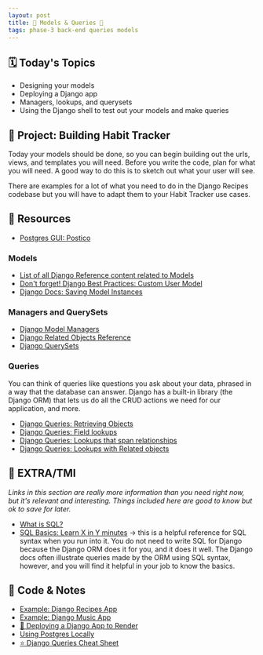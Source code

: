 ```yaml
---
layout: post
title: 🐻 Models & Queries 🐻
tags: phase-3 back-end queries models
---
```


## 🗓️ Today's Topics

- Designing your models
- Deploying a Django app
- Managers, lookups, and querysets
- Using the Django shell to test out your models and make queries

## 🎯 Project: Building Habit Tracker

Today your models should be done, so you can begin building out the urls, views, and templates you will need. Before you write the code, plan for what you will need. A good way to do this is to sketch out what your user will see.

There are examples for a lot of what you need to do in the Django Recipes codebase but you will have to adapt them to your Habit Tracker use cases.

## 🔖 Resources

- [Postgres GUI: Postico](https://eggerapps.at/postico/)

### Models

- [List of all Django Reference content related to Models](https://docs.djangoproject.com/en/4.1/ref/models/)
- [Don't forget! Django Best Practices: Custom User Model](https://learndjango.com/tutorials/django-custom-user-model)
- [Django Docs: Saving Model Instances](https://docs.djangoproject.com/en/4.1/ref/models/instances/#saving-objects)

### Managers and QuerySets

- [Django Model Managers](https://docs.djangoproject.com/en/4.1/topics/db/managers)
- [Django Related Objects Reference](https://docs.djangoproject.com/en/4.1/ref/models/relations/#related-objects-reference)
- [Django QuerySets](https://docs.djangoproject.com/en/4.1/topics/db/queries/#retrieving-objects)

### Queries

You can think of queries like questions you ask about your data, phrased in a way that the database can answer. Django has a built-in library (the Django ORM) that lets us do all the CRUD actions we need for our application, and more.

- [Django Queries: Retrieving Objects](https://docs.djangoproject.com/en/4.1/topics/db/queries/#retrieving-objects)
- [Django Queries: Field lookups](https://docs.djangoproject.com/en/4.1/topics/db/queries/#field-lookups)
- [Django Queries: Lookups that span relationships](https://docs.djangoproject.com/en/4.1/topics/db/queries/#lookups-that-span-relationships)
- [Django Queries: Lookups with Related objects](https://docs.djangoproject.com/en/4.1/topics/db/queries/#related-objects)

## 🌟 EXTRA/TMI

_Links in this section are really more information than you need right now, but it's relevant and interesting. Things included here are good to know but ok to save for later._

- [What is SQL?](https://www.techtarget.com/searchdatamanagement/definition/SQL)
- [SQL Basics: Learn X in Y minutes](https://learnxinyminutes.com/docs/sql/) -> this is a helpful reference for SQL syntax when you run into it. You do not need to write SQL for Django because the Django ORM does it for you, and it does it well. The Django docs often illustrate queries made by the ORM using SQL syntax, however, and you will find it helpful in your job to know the basics.

## 🦉 Code & Notes

- [Example: Django Recipes App](https://github.com/Momentum-Team-15/example-django-recipes)
- [Example: Django Music App](https://github.com/Momentum-Team-15/example-django-music)
- [🚀 Deploying a Django App to Render](https://momentumlearn.notion.site/Deploying-a-Django-App-to-Render-4a7915b760474438aa56bbaddc3309cb)
- [Using Postgres Locally](https://momentumlearn.notion.site/Using-Postgres-Locally-6d24cd1ea8854eabb875023d6696fba9)
- [⭐ Django Queries Cheat Sheet](https://github.com/Momentum-Team-15/notes/blob/main/django-queries.md)
